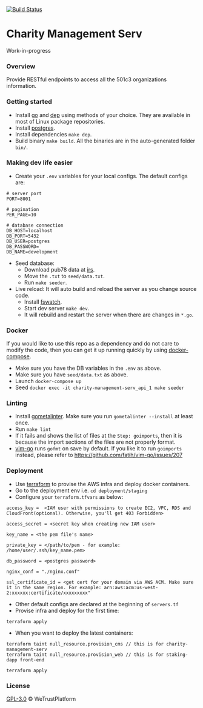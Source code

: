 [![Build Status](https://travis-ci.org/WeTrustPlatform/charity-management-serv.svg?branch=master)](https://travis-ci.org/WeTrustPlatform/charity-management-serv)

# Charity Management Serv
Work-in-progress


### Overview
Provide RESTful endpoints to access all the 501c3 organizations information.


### Getting started
- Install [go](https://golang.org/) and [dep](https://golang.github.io/dep/docs/installation.html) using methods of your choice.  They are available in most of Linux package repositories.
- Install [postgres](https://www.postgresql.org/download/).
- Install dependencies `make dep`.
- Build binary `make build`. All the binaries are in the auto-generated folder `bin/`.


### Making dev life easier
- Create your `.env` variables for your local configs. The default configs are:
```
# server port
PORT=8001

# pagination
PER_PAGE=10

# database connection
DB_HOST=localhost
DB_PORT=5432
DB_USER=postgres
DB_PASSWORD=
DB_NAME=development
```
- Seed database:
  * Download pub78 data at [irs](https://www.irs.gov/charities-non-profits/tax-exempt-organization-search-bulk-data-downloads).
  * Move the `.txt` to `seed/data.txt`.
  * Run `make seeder`.
- Live reload: It will auto build and reload the server as you change source code.
  * Install [fswatch](https://github.com/emcrisostomo/fswatch).
  * Start dev server `make dev`.
  * It will rebuild and restart the server when there are changes in `*.go`.


### Docker
If you would like to use this repo as a dependency and do not care to modify the code, then you can get it up running quickly by using [docker-compose](https://docs.docker.com/compose/).
  * Make sure you have the DB variables in the `.env` as above.
  * Make sure you have `seed/data.txt` as above.
  * Launch `docker-compose up`
  * Seed `docker exec -it charity-management-serv_api_1 make seeder`


### Linting
- Install [gometalinter](https://github.com/alecthomas/gometalinter). Make sure you run `gometalinter --install` at least once.
- Run `make lint`
- If it fails and shows the list of files at the `Step: goimports`, then it is because the import sections of the files are not properly format.
- [vim-go](https://github.com/fatih/vim-go) runs `gofmt` on save by default. If you like it to run `goimports` instead, please refer to https://github.com/fatih/vim-go/issues/207


### Deployment
- Use [terraform](https://www.terraform.io/) to provise the AWS infra and deploy docker containers.
- Go to the deployment env i.e. `cd deployment/staging`
- Configure your `terraform.tfvars` as below:
```
access_key =  <IAM user with permissions to create EC2, VPC, RDS and CloudFront(optional). Otherwise, you'll get 403 Forbidden>

access_secret = <secret key when creating new IAM user>

key_name = <the pem file's name>

private_key = </path/to/pem - for example: /home/user/.ssh/key_name.pem>

db_password = <postgres password>

nginx_conf = "./nginx.conf"

ssl_certificate_id = <get cert for your domain via AWS ACM. Make sure it in the same region. For example: arn:aws:acm:us-west-2:xxxxxx:certificate/xxxxxxxxx"
```
- Other default configs are declared at the beginning of `servers.tf`
- Provise infra and deploy for the first time:
```
terraform apply
```
- When you want to deploy the latest containers:
```
terraform taint null_resource.provision_cms // this is for charity-management-serv
terraform taint null_resource.provision_web // this is for staking-dapp front-end

terraform apply
```

### License
[GPL-3.0](https://www.gnu.org/licenses/gpl-3.0.txt) &copy; WeTrustPlatform
